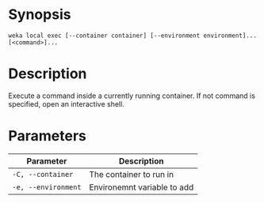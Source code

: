 # Synopsis

```weka local exec [--container container] [--environment environment]... [<command>]...```

# Description

Execute a command inside a currently running container. If not command is specified, open an interactive shell.

# Parameters

| Parameter | Description |
| --------- | ----------- |
| `-C, --container` | The container to run in |
| `-e, --environment` | Environemnt variable to add |
